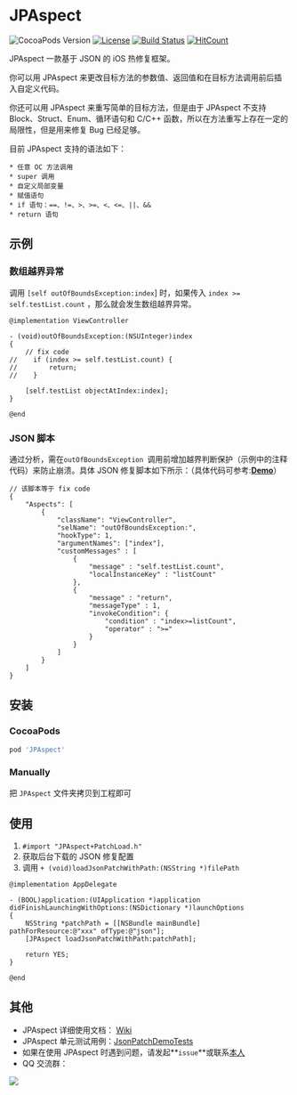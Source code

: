 # JPAspect
![CocoaPods Version](https://img.shields.io/cocoapods/v/JPAspect.svg?style=flat)
[![License](https://img.shields.io/github/license/zhiyongzou/JPAspect.svg?style=flat)](https://github.com/zhiyongzou/JPAspect/blob/master/LICENSE)
[![Build Status](https://travis-ci.com/zhiyongzou/JPAspect.svg?branch=master)](https://travis-ci.com/zhiyongzou/JPAspect)
[![HitCount](http://hits.dwyl.io/zhiyongzou/JPAspect.svg)](http://hits.dwyl.io/zhiyongzou/JPAspect)

JPAspect 一款基于 JSON 的 iOS 热修复框架。

你可以用 JPAspect 来更改目标方法的参数值、返回值和在目标方法调用前后插入自定义代码。

你还可以用 JPAspect 来重写简单的目标方法，但是由于 JPAspect 不支持 Block、Struct、Enum、循环语句和 C/C++ 函数，所以在方法重写上存在一定的局限性，但是用来修复 Bug 已经足够。

目前 JPAspect 支持的语法如下：

	* 任意 OC 方法调用
	* super 调用
	* 自定义局部变量
	* 赋值语句
	* if 语句：==、!=、>、>=、<、<=、||、&&
	* return 语句

## 示例
### 数组越界异常
调用 `[self outOfBoundsException:index`] 时，如果传入 `index >= self.testList.count` ，那么就会发生数组越界异常。

```objc
@implementation ViewController

- (void)outOfBoundsException:(NSUInteger)index
{
    // fix code
//    if (index >= self.testList.count) {
//        return;
//    }
    
    [self.testList objectAtIndex:index];
}

@end
```

### JSON 脚本
通过分析，需在`outOfBoundsException `调用前增加越界判断保护（示例中的注释代码）来防止崩溃。具体 JSON 修复脚本如下所示：（具体代码可参考:**[Demo](https://github.com/zhiyongzou/JPAspect/tree/master/JsonPatchDemo)**）

```objc
// 该脚本等于 fix code
{
    "Aspects": [
        {
            "className": "ViewController",
            "selName": "outOfBoundsException:",
            "hookType": 1,
            "argumentNames": ["index"],
            "customMessages" : [
                {
                    "message" : "self.testList.count",
                    "localInstanceKey" : "listCount"
                },
                {
                    "message" : "return",
                    "messageType" : 1,
                    "invokeCondition": {
                        "condition" : "index>=listCount",
                        "operator" : ">="
                    }
                }
            ]
        }
    ]
}
```

## 安装
### CocoaPods
```ruby
pod 'JPAspect'
```
### Manually
把 `JPAspect` 文件夹拷贝到工程即可

## 使用

1. `#import "JPAspect+PatchLoad.h"`
2. 获取后台下载的 JSON 修复配置
3. 调用 `+ (void)loadJsonPatchWithPath:(NSString *)filePath`

```objc
@implementation AppDelegate

- (BOOL)application:(UIApplication *)application didFinishLaunchingWithOptions:(NSDictionary *)launchOptions
{
    NSString *patchPath = [[NSBundle mainBundle] pathForResource:@"xxx" ofType:@"json"];
    [JPAspect loadJsonPatchWithPath:patchPath];
    
    return YES;
}

@end
```

## 其他
* JPAspect 详细使用文档： [Wiki](https://github.com/zhiyongzou/JPAspect/wiki)
* JPAspect 单元测试用例：[JsonPatchDemoTests](https://github.com/zhiyongzou/JPAspect/tree/master/JsonPatchDemo/JsonPatchDemoTests) 
* 如果在使用 JPAspect 时遇到问题，请发起**`issue`**或联系[本人](mailto:scauzouzhiyong@163.com)
* QQ 交流群：

![](https://github.com/zhiyongzou/JPAspect/blob/master/imgs/qq_group.png)


